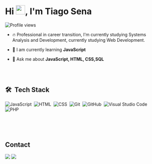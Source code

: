 
<h1 align="left">Hi <img src="https://raw.githubusercontent.com/kaueMarques/kaueMarques/master/hi.gif" height="30px">, I'm Tiago Sena</h1>
<p align="left"> <img src="https://komarev.com/ghpvc/?username=Tiagosena21&color=yellow" alt="Profile views" /> </p>

- 🔥 Professional in career transition, I'm currently studying Systems Analysis and Development, currently studying Web Development. 

- 🌱 I am currently learning **JavaScript**
- 💬 Ask me about **JavaScript, HTML, CSS,SQL**

<br><br>

## 🛠 &nbsp;Tech Stack

![JavaScript](https://img.shields.io/badge/-JavaScript-05122A?style=flat&logo=javascript)&nbsp;
![HTML](https://img.shields.io/badge/-HTML-05122A?style=flat&logo=HTML5)&nbsp;
![CSS](https://img.shields.io/badge/-CSS-05122A?style=flat&logo=CSS3&logoColor=1572B6)&nbsp;
![Git](https://img.shields.io/badge/-Git-05122A?style=flat&logo=git)&nbsp;
![GitHub](https://img.shields.io/badge/-GitHub-05122A?style=flat&logo=github)&nbsp;
![Visual Studio Code](https://img.shields.io/badge/-Visual%20Studio%20Code-05122A?style=flat&logo=visual-studio-code&logoColor=007ACC)&nbsp;
![PHP](https://img.shields.io/badge/-PHP-05122A?style=flat&logo=php)&nbsp;
<br><br>

<!--
## ⚙️ &nbsp;GitHub Analytics

<p align="left">
<img width="530em" src="https://github-readme-stats.vercel.app/api?username=Tiagosena21&show_icons=true&theme=vision-friendly-dark" alt="Tiagosena21's stats"/>
<img width="530em" src="https://github-readme-stats.vercel.app/api/top-langs/?username=Tiagosena21&layout=compact&theme=vision-friendly-dark" alt="Tiagosena21's most languages"/>
</p>
-->

<br><br>

## Contact
<p>
  <a href = "mailto:"><img src="https://img.shields.io/badge/-Gmail-%23333?style=for-the-badge&logo=gmail&logoColor=white" target="_blank"></a>
  <a href="https://www.linkedin.com/in/tiagopsena/" target="_blank"><img src="https://img.shields.io/badge/-LinkedIn-%230077B5?style=for-the-badge&logo=linkedin&logoColor=white" target="_blank"></a> 
  
</p>



